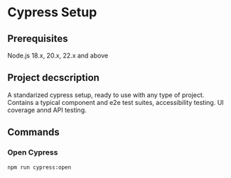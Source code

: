 # Cypress Setup

## Prerequisites

Node.js 18.x, 20.x, 22.x and above

## Project decscription
A standarized cypress setup, ready to use with any type of project. Contains a typical component and e2e test suites, accessibility testing. UI coverage annd API testing.

## Commands

### Open Cypress
```bash
npm run cypress:open
```